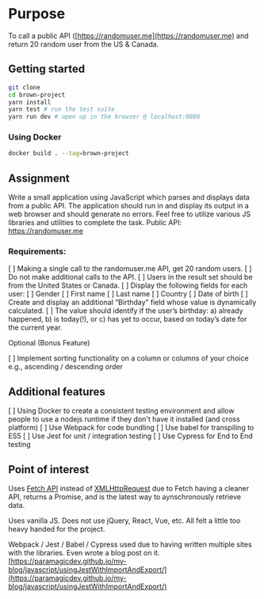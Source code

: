 # Purpose

To call a public API ([https://randomuser.me](https://randomuser.me) and
return 20 random user from the US & Canada.

## Getting started

```bash
git clone
cd brown-project
yarn install
yarn test # run the test suite
yarn run dev # open up in the browser @ localhost:8080
```

### Using Docker

```bash
docker build . --tag=brown-project
```

## Assignment

Write a small application using JavaScript which parses and displays data from a public API.
The application should run in and display its output in a web browser and should generate no
errors. Feel free to utilize various JS libraries and utilities to complete the task.
Public API: https://randomuser.me

### Requirements:

[ ] Making a single call to the randomuser.me API, get 20 random users.
[ ] Do not make additional calls to the API.
[ ] Users in the result set should be from the United States or Canada.
[ ] Display the following fields for each user:
[ ] Gender
[ ] First name
[ ] Last name
[ ] Country
[ ] Date of birth
[ ] Create and display an additional “Birthday” field whose value is dynamically
calculated.
[ ] The value should identify if the user’s birthday: a) already happened, b) is
today(!), or c) has yet to occur, based on today’s date for the current year.

Optional (Bonus Feature)

[ ] Implement sorting functionality on a column or columns of your choice e.g., ascending /
descending order

## Additional features

[ ] Using Docker to create a consistent testing environment and allow people to
use a nodejs runtime if they don't have it installed (and cross platform)
[ ] Use Webpack for code bundling
[ ] Use babel for transpiling to ES5
[ ] Use Jest for unit / integration testing
[ ] Use Cypress for End to End testing

## Point of interest

Uses [Fetch API](https://developer.mozilla.org/en-US/docs/Web/API/Fetch_API) instead of [XMLHttpRequest](https://developer.mozilla.org/en-US/docs/Web/API/XMLHttpRequest) due to Fetch having a cleaner API, returns a Promise,
and is the latest way to aynschronously retrieve data.

Uses vanilla JS. Does not use jQuery, React, Vue, etc. All felt a little too heavy
handed for the project.

Webpack / Jest / Babel / Cypress used due to having written multiple sites with the
libraries. Even wrote a blog post on it. <br>
[https://paramagicdev.github.io/my-blog/javascript/usingJestWithImportAndExport/](https://paramagicdev.github.io/my-blog/javascript/usingJestWithImportAndExport/)
